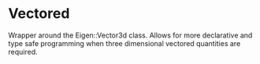 # Vectored

Wrapper around the Eigen::Vector3d class. Allows for more declarative and type
safe programming when three dimensional vectored quantities are required.
